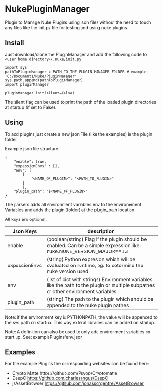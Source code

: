 # NukePluginManager

Plugin to Manage Nuke Plugins using json files without the need to touch any files like the init.py file 
for testing and using nuke plugins.

## Install
Just download/clone the PluginManager and add the following code to ```<user home directory>/.nuke/init.py```

```
import sys
pathToPluginManager = PATH_TO_THE_PLUGIN_MANAGER_FOLDER # example: 'C:/Documents/Nuke/PluginManager'
sys.path.append(pathToPluginManager)
import pluginManager

pluginManager.init(silent=False)
```

The silent flag can be used to print the path of the loaded plugin directories at startup (if set to False).

## Using
To add plugins just create a new json File (like the examples) in the plugin folder.

Example json file structure:

```
{
	"enable": true,
	"expessionEnvs" : [],
	"env": [
		{
			"<NAME_OF_PLUGIN>": "<PATH_TO_PLUGIN>"
		}
		],
	"plugin_path": "$<NAME_OF_PLUGIN>"
}
```

The parsers adds all environment variables env to the environement Variables and adds the plugin (folder) at the plugin_path location.

All keys are optional.


| Json Keys  | description |
| --- | --- |
| enable  | (boolean/string) Flag if the plugin should be enabled. Can be a simple expression like: nuke.NUKE_VERSION_MAJOR==13 |
| expessionEnvs | (string) Python expresion which will be evaluated on runtime, eg. to determine the nuke version used |
| env  | (list of dict with strings) Environment variables like the path to the plugin or multiple subpathes or other environment variables |
| plugin_path  | (string) The path to the plugin which should be appended to the nuke plugin pathes |

Note: if the environment key is PYTHONPATH, the value will be appended to the sys path on startup. 
This way exteral libraries can be added on startup.

Note: A definition can also be used to only add environment variables on start up. See: examplePlugins/env.json


## Examples
For the example Plugins the corresponding websites can be found here:
- Crypto Matte https://github.com/Psyop/Cryptomatte
- DeepC https://github.com/charlesangus/DeepC
- jsAssetBrowser https://github.com/jonassorgenfrei/AssetBrowser